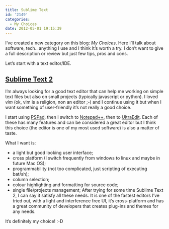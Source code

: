 ```yaml
---
title: Sublime Text
id: '2149'
categories:
  - My Choices
date: 2012-05-01 19:15:39
---
```


I’ve created a new category on this blog: _My Choices_. Here I’ll talk about software, tech.. anything I use and I think It’s worth a try. I don’t want to give a full description or review but just few tips, pros and cons.

Let’s start with a text editor/IDE.

## [Sublime Text 2](http://www.sublimetext.com/2 "Sublime Text 2")

I’m always looking for a good text editor that can help me working on simple text files but also on small projects (typically javascript or python). I loved _vim_ (ok, vim is a religion, non an editor ;-) and I continue using it but when I want something of user-friendly it’s not really a good choice.

I start using [PSPad](http://www.pspad.com/), then I switch to [Notepad++](http://notepad-plus-plus.org/), then to [UltraEdit](http://www.ultraedit.com/). Each of these has many features and can be considered a great editor but I think this choice (the editor is one of my most used software) is also a matter of taste.

What I want is:

* a light but good looking user interface;
* cross platform (I switch frequently from windows to linux and maybe in future Mac OS);
* programmability (not too complicated, just scripting of executing bat/sh);
* column selection;
* colour highlighting and formatting for source code;
* single file/projects management; After trying for some time Sublime Text 2, I can say it satisfy all these needs. It is one of the fastest editors I’ve tried out, with a light and interference free UI, it’s cross-platform and has a great community of developers that creates plug-ins and themes for any needs.

It’s definitely my choice! :-D
